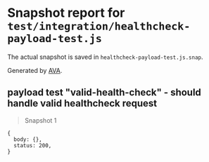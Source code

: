 # Snapshot report for `test/integration/healthcheck-payload-test.js`

The actual snapshot is saved in `healthcheck-payload-test.js.snap`.

Generated by [AVA](https://ava.li).

## payload test "valid-health-check" - should handle valid healthcheck request

> Snapshot 1

    {
      body: {},
      status: 200,
    }
